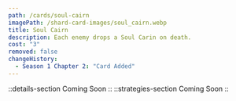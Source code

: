 ```yaml
---
path: /cards/soul-cairn
imagePath: /shard-card-images/soul_cairn.webp
title: Soul Cairn
description: Each enemy drops a Soul Carin on death.
cost: "3"
removed: false
changeHistory:
  - Season 1 Chapter 2: "Card Added"
---
```

::details-section
Coming Soon
::
::strategies-section
Coming Soon
::